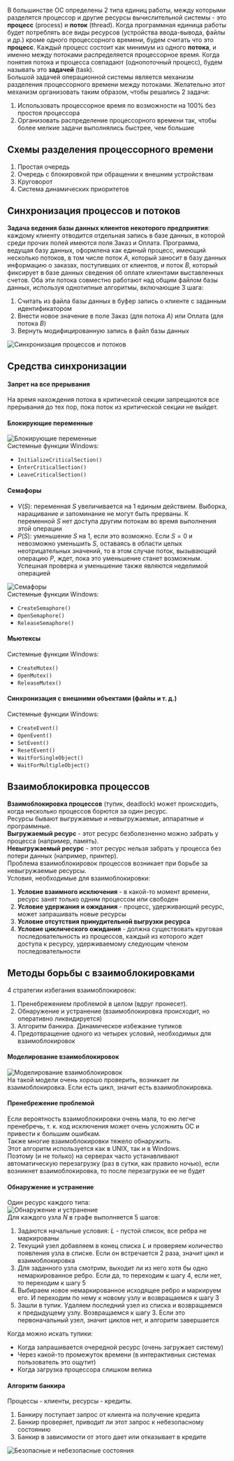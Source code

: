 В большинстве ОС определены 2 типа единиц работы, между которыми разделятся процессор и другие ресурсы вычислительной системы - это **процесс** (process) и **поток** (thread). Когда программная единица работы будет потреблять все виды ресурсов (устройства ввода-вывода, файлы и др.) кроме одного процессорного времени, будем считать что это **процесс**. Каждый процесс состоит как минимум из одного **потока**, и именно между потоками распределяется процессорное время. Когда понятия потока и процесса совпадают (однопоточный процесс), будем называть это **задачей** (task).  
Большой задачей операционной системы является механизм разделения процессорного времени между потоками. Желательно этот механизм организовать таким образом, чтобы решались 2 задачи: 
1. Использовать процессорное время по возможности на 100% без простоя процессора
2. Организовать распределение процессорного времени так, чтобы более мелкие задачи выполнялись быстрее, чем большие
## Схемы разделения процессорного времени
1. Простая очередь
2. Очередь с блокировкой при обращении к внешним устройствам
3. Круговорот
4. Система динамических приоритетов
## Синхронизация процессов и потоков
**Задача ведения базы данных клиентов некоторого предприятия**: каждому клиенту отводится отдельная запись в базе данных, в которой среди прочих полей имеются поля Заказ и Оплата. Программа, ведущая базу данных, оформлена как единый процесс, имеющий несколько потоков, в том числе поток $A$, который заносит в базу данных информацию о заказах, поступивших от клиентов, и поток $B$, который фиксирует в базе данных сведения об оплате клиентами выставленных счетов. Оба эти потока совместно работают над общим файлом базы данных, используя однотипные алгоритмы, включающие 3 шага:
1. Считать из файла базы данных в буфер запись о клиенте с заданным идентификатором
2. Внести новое значение в поле Заказ (для потока $A$) или Оплата (для потока $B$)
3. Вернуть модифицированную запись в файл базы данных
  
![Синхронизация процессов и потоков](../Pictures/05_01.%20Синхронизация%20процессов%20и%20потоков.png)  
## Средства синхронизации
#### Запрет на все прерывания
На время нахождения потока в критической секции запрещаются все прерывания до тех пор, пока поток из критической секции не выйдет.
#### Блокирующие переменные
![Блокирующие переменные](../Pictures/05_02.%20Блокирующие%20переменные.png)  
Системные функции Windows:
- `InitializeCriticalSection()`
- `EnterCriticalSection()`
- `LeaveCriticalSection()`
#### Семафоры
- $V(S)$: переменная $S$ увеличивается на 1 единым действием. Выборка, наращивание и запоминание не могут быть прерваны. К переменной $S$ нет доступа другим потокам во время выполнения этой операции
- $P(S)$: уменьшение $S$ на 1, если это возможно. Если $S=0$ и невозможно уменьшить $S$, оставаясь в области целых неотрицательных значений, то в этом случае поток, вызывающий операцию $P$, ждет, пока это уменьшение станет возможным. Успешная проверка и уменьшение также являются неделимой операцией
  
![Семафоры](../Pictures/05_03.%20Семафоры.png)  
Системные функции Windows:
- `CreateSemaphore()`
- `OpenSemaphore()`
- `ReleaseSemaphore()`
#### Мьютексы
Системные функции Windows:
- `CreateMutex()`
- `OpenMutex()`
- `ReleaseMutex()`
#### Синхронизация с внешними объектами (файлы и т. д.)
Системные функции Windows:
- `CreateEvent()`
- `OpenEvent()`
- `SetEvent()`
- `ResetEvent()`
- `WaitForSingleObject()`
- `WaitForMultipleObject()`
## Взаимоблокировка процессов
**Взаимоблокировка процессов** (тупик, deadlock) может происходить, когда несколько процессов борются за один ресурс.  
Ресурсы бывают выгружаемые и невыгружаемые, аппаратные и программные.  
**Выгружаемый ресурс** - этот ресурс безболезненно можно забрать у процесса (например, память).  
**Невыгружаемый ресурс** - этот ресурс нельзя забрать у процесса без потери данных (например, принтер).  
Проблема взаимоблокировок процессов возникает при борьбе за невыгружаемые ресурсы.  
Условия, необходимые для взаимоблокировки:
1. **Условие взаимного исключения** - в какой-то момент времени, ресурс занят только одним процессом или свободен
2. **Условие удержания и ожидания** - процесс, удерживающий ресурс, может запрашивать новые ресурсы
3. **Условие отсутствия принудительной выгрузки ресурса**
4. **Условие циклического ожидания** - должна существовать круговая последовательность из процессов, каждый из которого ждет доступа к ресурсу, удерживаемому следующим членом последовательности
## Методы борьбы с взаимоблокировками
4 стратегии избегания взаимоблокировок:
1. Пренебрежением проблемой в целом (вдруг пронесет).
2. Обнаружение и устранение (взаимоблокировка происходит, но оперативно ликвидируется)
3. Алгоритм банкира. Динамическое избежание тупиков
4. Предотвращение одного из четырех условий, необходимых для взаимоблокировок
#### Моделирование взаимоблокировок
![Моделирование взаимоблокировок](../Pictures/05_04.%20Моделирование%20взаимоблокировок.png)  
На такой модели очень хорошо проверить, возникает ли взаимоблокировка. Если есть цикл, значит есть взаимоблокировка.  
#### Пренебрежение проблемой
Если вероятность взаимоблокировки очень мала, то ею легче пренебречь, т. к. код исключения может очень усложнить ОС и привести к большим ошибкам.  
Также многие взаимоблокировки тяжело обнаружить.  
Этот алгоритм используется как в UNIX, так и в Windows.  
Поэтому (и не только) на серверах часто устанавливают автоматическую перезагрузку (раз в сутки, как правило ночью), если возникнет взаимоблокировка, то после перезагрузки ее не будет
#### Обнаружение и устранение 
Один ресурс каждого типа:  
![Обнаружение и устранение](../Pictures/05_05.%20Обнаружение%20и%20устранение.png)  
Для каждого узла $N$ в графе выполняется 5 шагов:
1. Задаются начальные условия: $L$ - пустой список, все ребра не маркированы
2. Текущий узел добавляем в конец списка $L$ и проверяем количество появления узла в списке. Если он встречается 2 раза, значит цикл и взаимоблокировка
3. Для заданного узла смотрим, выходит ли из него хотя бы одно немаркированное ребро. Если да, то переходим к шагу 4, если нет, то переходим к шагу 5
4. Выбираем новое немаркированное исходящее ребро и маркируем его. И переходим по нему к новому узлу и возвращаемся к шагу 3
5. Зашли в тупик. Удаляем последний узел из списка и возвращаемся к предыдущему узлу. Возвращаемся к шагу 3. Если это первоначальный узел, значит циклов нет, и алгоритм завершается
  
Когда можно искать тупики:
- Когда запрашивается очередной ресурс (очень загружает систему)
- Через какой-то промежуток времени (в интерактивных системах пользователь это ощутит)
- Когда загрузка процессора слишком велика
#### Алгоритм банкира
Процессы - клиенты, ресурсы - кредиты.
1. Банкиру поступает запрос от клиента на получение кредита
2. Банкир проверяет, приводит ли этот запрос к небезопасному состоянию
3. Банкир в зависимости от этого дает или отказывает в кредите
  
![Безопасные и небезопасные состояния](../Pictures/05_06.%20Безопасные%20и%20небезопасные%20состояния.png)  
